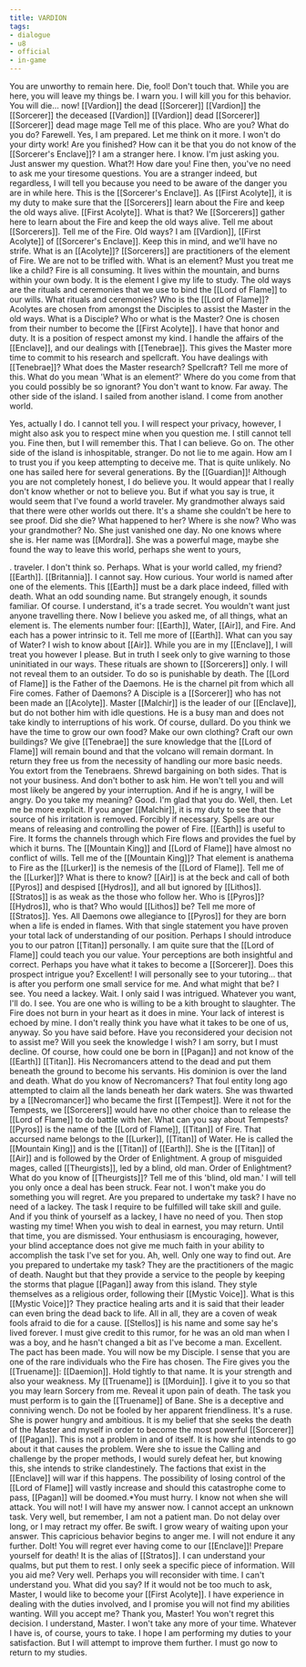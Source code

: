 ```yaml
---
title: VARDION
tags:
- dialogue
- u8
- official
- in-game
---
```


You are unworthy to remain here. Die, fool! 
Don't touch that. 
While you are here, you will leave my things be. 
I warn you. I will kill you for this behavior. 
You will die... now! 
[[Vardion]] the dead [[Sorcerer]] 
[[Vardion]] the [[Sorcerer]] 
the deceased [[Vardion]] 
[[Vardion]]
dead [[Sorcerer]] 
[[Sorcerer]] 
dead mage 
mage 
Tell me of this place. 
Who are you? 
What do you do? 
Farewell. 
Yes, I am prepared. 
Let me think on it more. 
I won't do your dirty work! 
Are you finished? 
How can it be that you do not know of the [[Sorcerer's Enclave]]? 
I am a stranger here. 
I know. I'm just asking you. 
Just answer my question. 
What?! How dare you! 
Fine then, you've no need to ask me your tiresome questions. 
You are a stranger indeed, but regardless, I will tell you because you need to be aware of the danger you are in while here. 
This is the [[Sorcerer's Enclave]]. 
As [[First Acolyte]], it is my duty to make sure that the [[Sorcerers]] learn about the Fire and keep the old ways alive. 
[[First Acolyte]]. What is that? 
We [[Sorcerers]] gather here to learn about the Fire and keep the old ways alive. 
Tell me about [[Sorcerers]]. 
Tell me of the Fire. 
Old ways? 
I am [[Vardion]], [[First Acolyte]] of [[Sorcerer's Enclave]]. Keep this in mind, and we'll have no strife. 
What is an [[Acolyte]]? 
[[Sorcerers]] are practitioners of the element of Fire. We are not to be trifled with. 
What is an element? 
Must you treat me like a child? 
Fire is all consuming. It lives within the mountain, and burns within your own body. It is the element I give my life to study. 
The old ways are the rituals and ceremonies that we use to bind the [[Lord of Flame]] to our wills. 
What rituals and ceremonies? 
Who is the [[Lord of Flame]]? 
Acolytes are chosen from amongst the Disciples to assist the Master in the old ways. 
What is a Disciple? 
Who or what is the Master? 
One is chosen from their number to become the [[First Acolyte]]. I have that honor and duty. 
It is a position of respect amonst my kind. I handle the affairs of the [[Enclave]], and our dealings with [[Tenebrae]]. This gives the Master more time to commit to his research and spellcraft. 
You have dealings with [[Tenebrae]]? 
What does the Master research? 
Spellcraft? Tell me more of this. 
What do you mean 'What is an element?' Where do you come from that you could possibly be so ignorant? 
You don't want to know. 
Far away. 
The other side of the island. 
I sailed from another island. 
I come from another world. 

Yes, actually I do. 
I cannot tell you. 
I will respect your privacy, however, I might also ask you to respect mine when you question me. 
I still cannot tell you. 
Fine then, but I will remember this. 
That I can believe. Go on. 
The other side of the island is inhospitable, stranger. 
Do not lie to me again. 
How am I to trust you if you keep attempting to deceive me. 
That is quite unlikely. No one has sailed here for several generations. 
By the [[Guardian]]! 
Although you are not completely honest, I do believe you. It would appear that 
I really don't know whether or not to believe you. But if what you say is true, it would seem that 
I've found a world traveler. 
My grandmother always said that there were other worlds out there. It's a shame she couldn't be here to see proof. 
Did she die? 
What happened to her? 
Where is she now? 
Who was your grandmother? 
No. 
 She just vanished one day. 
 No one knows where she is. 
Her name was [[Mordra]]. She was a powerful mage, maybe she found the way to leave this world, perhaps she went to yours, 
 
.
traveler. 
I don't think so. 
Perhaps. 
What is your world called, my friend? 
[[Earth]]. 
[[Britannia]]. 
I cannot say. 
How curious. Your world is named after one of the elements. This [[Earth]] must be a dark place indeed, filled with death. 
What an odd sounding name. But strangely enough, it sounds familiar. 
Of course. I understand, it's a trade secret. You wouldn't want just anyone travelling there. 
Now I believe you asked me, of all things, what an element is. 
The elements number four: [[Earth]], Water, [[Air]], and Fire. And each has a power intrinsic to it. 
Tell me more of [[Earth]]. 
What can you say of Water? 
I wish to know about [[Air]]. 
While you are in my [[Enclave]], I will treat you however I please. But in truth I seek only to give warning to those uninitiated in our ways. 
These rituals are shown to [[Sorcerers]] only. I will not reveal them to an outsider. To do so is punishable by death. 
The [[Lord of Flame]] is the Father of the Daemons. He is the charnel pit from which all Fire comes. 
Father of Daemons? 
A Disciple is a [[Sorcerer]] who has not been made an [[Acolyte]]. 
Master [[Malchir]] is the leader of our [[Enclave]], but do not bother him with idle questions. He is a busy man and does not take kindly to interruptions of his work. 
Of course, dullard. Do you think we have the time to grow our own food? Make our own clothing? Craft our own buildings? We give [[Tenebrae]] the sure knowledge that the [[Lord of Flame]] will remain bound and that the volcano will remain dormant. In return they free us from the necessity of handling our more basic needs. 
You extort from the Tenebraens. 
Shrewd bargaining on both sides. 
That is not your business. And don't bother to ask him. He won't tell you and will most likely be angered by your interruption. And if he is angry, I will be angry. Do you take my meaning? 
Good. I'm glad that you do. 
Well, then. Let me be more explicit. If you anger [[Malchir]], it is my duty to see that the source of his irritation is removed. Forcibly if necessary. 
Spells are our means of releasing and controlling the power of Fire. 
[[Earth]] is useful to Fire. It forms the channels through which Fire flows and provides the fuel by which it burns. The [[Mountain King]] and [[Lord of Flame]] have almost no conflict of wills. 
Tell me of the [[Mountain King]]? 
That element is anathema to Fire as the [[Lurker]] is the nemesis of the [[Lord of Flame]]. 
Tell me of the [[Lurker]]? 
What is there to know? [[Air]] is at the beck and call of both [[Pyros]] and despised [[Hydros]], and all but ignored by [[Lithos]]. [[Stratos]] is as weak as the those who follow her. 
Who is [[Pyros]]? 
[[Hydros]], who is that? 
Who would [[Lithos]] be? 
Tell me more of [[Stratos]]. 
Yes. All Daemons owe allegiance to [[Pyros]] for they are born when a life is ended in flames. 
With that single statement you have proven your total lack of understanding of our position. Perhaps I should introduce you to our patron [[Titan]] personally. I am quite sure that the [[Lord of Flame]] could teach you our value. 
Your perceptions are both insightful and correct. Perhaps you have what it takes to become a [[Sorcerer]]. Does this prospect intrigue you? 
Excellent! I will personally see to your tutoring... that is after you perform one small service for me. 
And what might that be? 
I see. You need a lackey. 
Wait. I only said I was intrigued. 
Whatever you want, I'll do. 
I see. You are one who is willing to be a kith brought to slaughter. The Fire does not burn in your heart as it does in mine. 
Your lack of interest is echoed by mine. I don't really think you have what it takes to be one of us, anyway. 
So you have said before. Have you reconsidered your decision not to assist me? Will you seek the knowledge I wish? 
I am sorry, but I must decline. 
Of course, how could one be born in [[Pagan]] and not know of the [[Earth]] [[Titan]]. His Necromancers attend to the dead and put them beneath the ground to become his servants. His dominion is over the land and death. 
What do you know of Necromancers? 
That foul entity long ago attempted to claim all the lands beneath her dark waters. She was thwarted by a [[Necromancer]] who became the first [[Tempest]]. Were it not for the Tempests, we [[Sorcerers]] would have no other choice than to release the [[Lord of Flame]] to do battle with her. 
What can you say about Tempests? 
[[Pyros]] is the name of the [[Lord of Flame]], [[Titan]] of Fire. 
That accursed name belongs to the [[Lurker]], [[Titan]] of Water. 
He is called the [[Mountain King]] and is the [[Titan]] of [[Earth]]. 
She is the [[Titan]] of [[Air]] and is followed by the Order of Enlightment. A group of misguided mages, called [[Theurgists]], led by a blind, old man. 
Order of Enlightment? 
What do you know of [[Theurgists]]? 
Tell me of this 'blind, old man.' 
I will tell you only once a deal has been struck. Fear not. I won't make you do something you will regret. Are you prepared to undertake my task? 
I have no need of a lackey. The task I require to be fulfilled will take skill and guile. And if you think of yourself as a lackey, I have no need of you. 
Then stop wasting my time! When you wish to deal in earnest, you may return. Until that time, you are dismissed. 
Your enthusiasm is encouraging, however, your blind acceptance does not give me much faith in your ability to accomplish the task I've set for you. Ah, well. Only one way to find out. Are you prepared to undertake my task? 
They are the practitioners of the magic of death. 
Naught but that they provide a service to the people by keeping the storms that plague [[Pagan]] away from this island. 
They style themselves as a religious order, following their [[Mystic Voice]]. 
What is this [[Mystic Voice]]? 
They practice healing arts and it is said that their leader can even bring the dead back to life. All in all, they are a coven of weak fools afraid to die for a cause. 
[[Stellos]] is his name and some say he's lived forever. I must give credit to this rumor, for he was an old man when I was a boy, and he hasn't changed a bit as I've become a man. 
Excellent. The pact has been made. You will now be my Disciple. I sense that you are one of the rare individuals who the Fire has chosen. The Fire gives you the [[Truename]]: [[Daemion]]. 
Hold tightly to that name. It is your strength and also your weakness. My [[Truename]] is [[Morduin]]. I give it to you so that you may learn Sorcery from me. Reveal it upon pain of death. 
The task you must perform is to gain the [[Truename]] of Bane. She is a deceptive and conniving wench. Do not be fooled by her apparent friendliness. It's a ruse. She is power hungry and ambitious. 
It is my belief that she seeks the death of the Master and myself in order to become the most powerful [[Sorcerer]] of [[Pagan]]. This is not a problem in and of itself. It is how she intends to go about it that causes the problem. 
Were she to issue the Calling and challenge by the proper methods, I would surely defeat her, but knowing this, she intends to strike clandestinely. The factions that exist in the [[Enclave]] will war if this happens. 
The possibility of losing control of the [[Lord of Flame]] will vastly increase and should this catastrophe come to pass, [[Pagan]] will be doomed.*You must hurry. I know not when she will attack. 
You will not! I will have my answer now. 
I cannot accept an unknown task. 
Very well, but remember, I am not a patient man. Do not delay over long, or I may retract my offer. 
Be swift. I grow weary of waiting upon your answer. 
This capricious behavior begins to anger me. I will not endure it any further. 
Dolt! You will regret ever having come to our [[Enclave]]! Prepare yourself for death! 
It is the alias of [[Stratos]]. 
I can understand your qualms, but put them to rest. I only seek a specific piece of information. Will you aid me? 
Very well. Perhaps you will reconsider with time. 
I can't understand you. What did you say? 
If it would not be too much to ask, Master, I would like to become your [[First Acolyte]]. I have experience in dealing with the duties involved, and I promise you will not find my abilities wanting. Will you accept me? 
Thank you, Master! You won't regret this decision. 
I understand, Master. I won't take any more of your time. Whatever I have is, of course, yours to take. 
I hope I am performing my duties to your satisfaction. But I will attempt to improve them further. I must go now to return to my studies. 